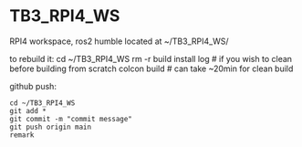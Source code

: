 # TB3_RPI4_WS
RPI4 workspace, ros2 humble
located at ~/TB3_RPI4_WS/

to rebuild it:
	cd ~/TB3_RPI4_WS
	rm -r build install log 	# if you wish to clean before building from scratch
	colcon build			# can take ~20min for clean build

github push:

	cd ~/TB3_RPI4_WS
	git add *
	git commit -m "commit message"
	git push origin main
	remark
